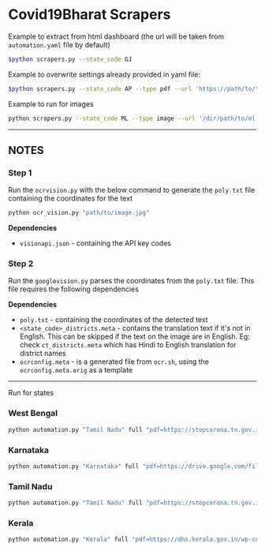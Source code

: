 # Covid19Bharat Scrapers

Example to extract from html dashboard (the url will be taken from `automation.yaml` file by default)
```bash
$python scrapers.py --state_code GJ
```

Example to overwrite settings already provided in yaml file:
```bash
$python scrapers.py --state_code AP --type pdf --url 'https://path/to/file.pdf'
````

Example to run for images
```bash
python scrapers.py --state_code ML --type image --url '/dir/path/to/ml.jpeg'
```

-----

## NOTES

### Step 1

Run the `ocrvision.py` with the below command to generate the `poly.txt` file containing the coordinates for the text
```bash
python ocr_vision.py "path/to/image.jpg"
```

**Dependencies**

- `visionapi.json` -  containing the API key codes


### Step 2

Run the `googlevision.py` parses the coordinates from the `poly.txt` file. This file requires the following dependencies

**Dependencies**

- `poly.txt` - containing the coordinates of the detected text
- `<state_code>_districts.meta` - contains the translation text if it's not in English. This can be skipped if the text on the image are in English. Eg: check `ct_districts.meta` which has Hindi to English translation for district names
- `ocrconfig.meta` - is a generated file from `ocr.sh`,  using the `ocrconfig.meta.orig` as a template

----

Run for states

### West Bengal

```bash
python automation.py "Tamil Nadu" full "pdf=https://stopcorona.tn.gov.in/wp-content/uploads/2020/03/Media-Bulletin-18-10-21-COVID-19.pdf=2"
```

### Karnataka

```bash
python automation.py "Karnataka" full "pdf=https://drive.google.com/file/d/18duJUSus2T0VMt1kC57BGn4LXtQO90_U/view=5"
```

### Tamil Nadu

```bash
python automation.py "Tamil Nadu" full "pdf=https://stopcorona.tn.gov.in/wp-content/uploads/2020/03/Media-Bulletin-18-10-21-COVID-19.pdf=7"
```

### Kerala

```bash
python automation.py "Kerala" full "pdf=https://dhs.kerala.gov.in/wp-content/uploads/2021/10/Bulletin-HFWD-English-October-09-1.pdf=4"
```
